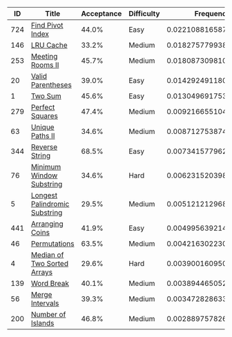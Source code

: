 |ID|Title|Acceptance|Difficulty|Frequency|
|----|-----|----|---|---|
|724|[Find Pivot Index]( https://leetcode.com/problems/find-pivot-index)|44.0%|Easy|0.02210881658703743|
|146|[LRU Cache]( https://leetcode.com/problems/lru-cache)|33.2%|Medium|0.01827577993873683|
|253|[Meeting Rooms II]( https://leetcode.com/problems/meeting-rooms-ii)|45.7%|Medium|0.018087309810579388|
|20|[Valid Parentheses]( https://leetcode.com/problems/valid-parentheses)|39.0%|Easy|0.014292491180025941|
|1|[Two Sum]( https://leetcode.com/problems/two-sum)|45.6%|Easy|0.013049691753224608|
|279|[Perfect Squares]( https://leetcode.com/problems/perfect-squares)|47.4%|Medium|0.009216655104924008|
|63|[Unique Paths II]( https://leetcode.com/problems/unique-paths-ii)|34.6%|Medium|0.008712753874961187|
|344|[Reverse String]( https://leetcode.com/problems/reverse-string)|68.5%|Easy|0.00734157796234515|
|76|[Minimum Window Substring]( https://leetcode.com/problems/minimum-window-substring)|34.6%|Hard|0.006231520398723243|
|5|[Longest Palindromic Substring]( https://leetcode.com/problems/longest-palindromic-substring)|29.5%|Medium|0.005121212968082452|
|441|[Arranging Coins]( https://leetcode.com/problems/arranging-coins)|41.9%|Easy|0.004995639214187909|
|46|[Permutations]( https://leetcode.com/problems/permutations)|63.5%|Medium|0.004216302230139218|
|4|[Median of Two Sorted Arrays]( https://leetcode.com/problems/median-of-two-sorted-arrays)|29.6%|Hard|0.003900160950094767|
|139|[Word Break]( https://leetcode.com/problems/word-break)|40.1%|Medium|0.003894465052690167|
|56|[Merge Intervals]( https://leetcode.com/problems/merge-intervals)|39.3%|Medium|0.0034728286335985107|
|200|[Number of Islands]( https://leetcode.com/problems/number-of-islands)|46.8%|Medium|0.0028897578265903614|
